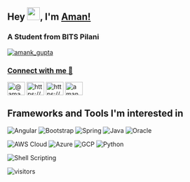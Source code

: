 ## Hey <img src="https://github.com/TheDudeThatCode/TheDudeThatCode/blob/master/Assets/Hi.gif" width="29">, I'm [Aman!](https://www.linkedin.com/in/amankumar-gupta/)
<h3>A Student from BITS Pilani</h3>

<p align="left"> <a href="https://twitter.com/amank_gupta" target="blank"><img src="https://img.shields.io/twitter/follow/amank_gupta?logo=twitter&style=for-the-badge" alt="amank_gupta" /></a> </p>

### [Connect with me 💬](mailto:202217b3005@wilp.bits-pilani.ac.in)

<p align="left">
<a href="https://twitter.com/amank_gupta" target="blank"><img align="center" src="https://raw.githubusercontent.com/rahuldkjain/github-profile-readme-generator/master/src/images/icons/Social/twitter.svg" alt="@amank_gupta" height="30" width="40" /></a>
<a href="https://www.linkedin.com/in/amankumar-gupta" target="blank"><img align="center" src="https://raw.githubusercontent.com/rahuldkjain/github-profile-readme-generator/master/src/images/icons/Social/linked-in-alt.svg" alt="https://www.linkedin.com/in/amankumar-gupta" height="30" width="40" /></a>
<a href="https://www.facebook.com/100014633645552/" target="blank"><img align="center" src="https://raw.githubusercontent.com/rahuldkjain/github-profile-readme-generator/master/src/images/icons/Social/facebook.svg" alt="https://www.facebook.com/100014633645552/" height="30" width="40" /></a>
<a href="https://instagram.com/aman_up92" target="blank"><img align="center" src="https://raw.githubusercontent.com/rahuldkjain/github-profile-readme-generator/master/src/images/icons/Social/instagram.svg" alt="aman_up92" height="30" width="40" /></a>
</p>

## Frameworks and Tools I'm interested in
![Angular](https://img.shields.io/badge/Angular-DD0031?style=for-the-badge&logo=angular&logoColor=white)
![Bootstrap](https://img.shields.io/badge/Bootstrap-7952B3?style=for-the-badge&logo=bootstrap&logoColor=white)
![Spring](https://img.shields.io/badge/Spring-6DB33F?style=for-the-badge&logo=spring&logoColor=white)
![Java](https://img.shields.io/badge/Java-007396?style=for-the-badge&logo=java&logoColor=white)
![Oracle](https://img.shields.io/badge/Oracle-F80000?style=for-the-badge&logo=oracle&logoColor=white)

![AWS Cloud](https://img.shields.io/badge/AWS_Cloud-232F3E?style=for-the-badge&logo=amazonaws&logoColor=white)
![Azure](https://img.shields.io/badge/Microsoft%20Azure-0078D4?style=for-the-badge&logo=microsoftazure&logoColor=white)
![GCP](https://img.shields.io/badge/Google%20Cloud-4285F4?style=for-the-badge&logo=googlecloud&logoColor=white)
![Python](https://img.shields.io/badge/Python-3776AB?style=for-the-badge&logo=python&logoColor=white)

![Shell Scripting](https://img.shields.io/badge/Shell_Scripting-4EAA25?style=for-the-badge&logo=gnu-bash&logoColor=white)

![visitors](https://visitor-badge.laobi.icu/badge?page_id=aman-bits-pilani.aman-bits-pilani)
